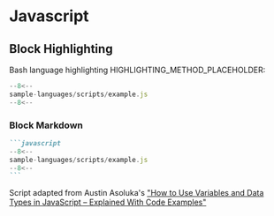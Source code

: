 # Javascript

## Block Highlighting

Bash language highlighting HIGHLIGHTING_METHOD_PLACEHOLDER:

```javascript
--8<--
sample-languages/scripts/example.js
--8<--
```

### Block Markdown 

````markdown
```javascript
--8<--
sample-languages/scripts/example.js
--8<--
```
````

Script adapted from Austin Asoluka's ["How to Use Variables and Data Types in JavaScript – Explained With Code Examples"](https://www.freecodecamp.org/news/how-to-use-variables-and-data-types-in-javascript/)
